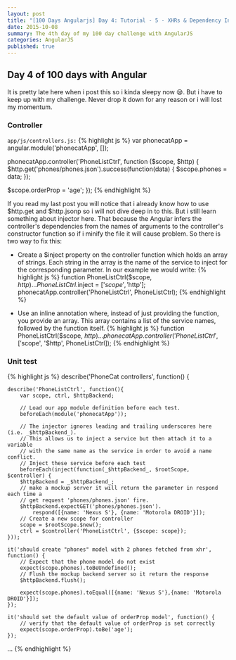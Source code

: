 ```yaml
---
layout: post
title: "[100 Days Angularjs] Day 4: Tutorial - 5 - XHRs & Dependency Injection"
date: 2015-10-08
summary: The 4th day of my 100 day challenge with AngularJS
categories: AngularJS
published: true
---
```



## Day 4 of 100 days with Angular

It is pretty late here when i post this so i kinda sleepy now :sleepy:. But i have to keep up with my challenge.
Never drop it down for any reason or i will lost my momentum.

### Controller

`app/js/controllers.js:`
{% highlight js %}
var phonecatApp = angular.module('phonecatApp', []);

phonecatApp.controller('PhoneListCtrl', function ($scope, $http) {
  $http.get('phones/phones.json').success(function(data) {
    $scope.phones = data;
  });

  $scope.orderProp = 'age';
});
{% endhighlight %}

If you read my last post you will notice that i already know how to use $http.get and $http.jsonp
so i will not dive deep in to this. But i still learn something about injector here. That because the 
Angular infers the controller's dependencies from the names of arguments to the controller's constructor 
function so if i minify the file it will cause problem. So there is two way to fix this:

- Create a $inject property on the controller function which holds an array of strings. Each string in the array is the name of the service to inject for the corresponding parameter. In our example we would write:
{% highlight js %}
function PhoneListCtrl($scope, $http) {...}
PhoneListCtrl.$inject = ['$scope', '$http'];
phonecatApp.controller('PhoneListCtrl', PhoneListCtrl);
{% endhighlight %}

- Use an inline annotation where, instead of just providing the function, you provide an array. This array contains a list of the service names, followed by the function itself.
{% highlight js %}
function PhoneListCtrl($scope, $http) {...}
phonecatApp.controller('PhoneListCtrl', ['$scope', '$http', PhoneListCtrl]);
{% endhighlight %}

### Unit test

{% highlight js %}
describe('PhoneCat controllers', function() {

    describe('PhoneListCtrl', function(){
        var scope, ctrl, $httpBackend;

        // Load our app module definition before each test.
        beforeEach(module('phonecatApp'));

        // The injector ignores leading and trailing underscores here (i.e. _$httpBackend_).
        // This allows us to inject a service but then attach it to a variable
        // with the same name as the service in order to avoid a name conflict.
        // Inject these service before each test
        beforeEach(inject(function(_$httpBackend_, $rootScope, $controller) {
        $httpBackend = _$httpBackend_;
        // make a mockup server it will return the parameter in respond each time a
        // get request 'phones/phones.json' fire.
        $httpBackend.expectGET('phones/phones.json').
            respond([{name: 'Nexus S'}, {name: 'Motorola DROID'}]);
        // Create a new scope for controller
        scope = $rootScope.$new();
        ctrl = $controller('PhoneListCtrl', {$scope: scope});
    }));

    it('should create "phones" model with 2 phones fetched from xhr', function() {
        // Expect that the phone model do not exist
        expect(scope.phones).toBeUndefined();
        // Flush the mockup backend server so it return the response
        $httpBackend.flush();

        expect(scope.phones).toEqual([{name: 'Nexus S'},{name: 'Motorola DROID'}]);
    });

    it('should set the default value of orderProp model', function() {
        // verify that the default value of orderProp is set correctly
        expect(scope.orderProp).toBe('age');
    });
...
{% endhighlight %}
